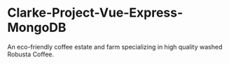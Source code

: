 # Clarke-Project-Vue-Express-MongoDB
An eco-friendly coffee estate and farm specializing in high quality washed Robusta Coffee.
